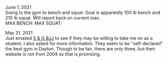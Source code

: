 
June 1, 2021\
Going to the gym to bench and squat. Goal is apparently 100 lb bench and 210 lb squat. Will report back on current max.\
MAX BENCH:
MAX SQUAT:

May 31, 2021\
Just emailed [S & G BJJ](https://sgbjj.com/) to see if they may be willing to take me on as a student. I also asked for more information. 
They seem to be "self-declared" the best gym in Dayton. Though to be fair, there are only three, but their website is not from 2004 so that is promising.
